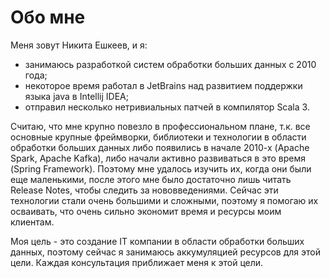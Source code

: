 # Обо мне

Меня зовут Никита Ешкеев, и я:

- занимаюсь разработкой систем обработки больших данных с 2010 года;
- некоторое время работал в JetBrains над развитием поддержки языка java в Intellij IDEA;
- отправил несколько нетривиальных патчей в компилятор Scala 3.

Считаю, что мне крупно повезло в профессиональном плане, т.к. все основные крупные фреймворки, библиотеки и технологии в области обработки больших данных либо появились в начале 2010-х (Apache Spark, Apache Kafka), либо начали активно развиваться в это время (Spring Framework). Поэтому мне удалось изучить их, когда они были еще маленькими, после этого мне было достаточно лишь читать Release Notes, чтобы следить за нововведениями. Сейчас эти технологии стали очень большими и сложными, поэтому я помогаю их осваивать, что очень сильно экономит время и ресурсы моим клиентам.

Моя цель - это создание IT компании в области обработки больших данных, поэтому сейчас я занимаюсь аккумуляцией ресурсов для этой цели. Каждая консультация приближает меня к этой цели.